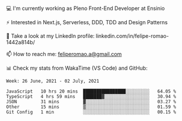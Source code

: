 💻 I'm currently working as Pleno Front-End Developer at Ensinio

⚡ Interested in Next.js, Serverless, DDD, TDD and Design Patterns

👥 Take a look at my LinkedIn profile: linkedin.com/in/felipe-romao-1442a814b/

📫 How to reach me: feliperomao.a@gmail.com

📊 Check my stats from WakaTime (VS Code) and GitHub:

<!--START_SECTION:waka-->
```text
Week: 26 June, 2021 - 02 July, 2021

JavaScript   10 hrs 20 mins  ████████████████░░░░░░░░░   64.05 % 
TypeScript   4 hrs 59 mins   ███████▓░░░░░░░░░░░░░░░░░   30.94 % 
JSON         31 mins         ▓░░░░░░░░░░░░░░░░░░░░░░░░   03.27 % 
Other        15 mins         ▒░░░░░░░░░░░░░░░░░░░░░░░░   01.59 % 
Git Config   1 min           ░░░░░░░░░░░░░░░░░░░░░░░░░   00.15 % 
```
<!--END_SECTION:waka-->
